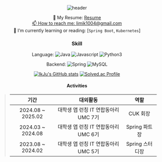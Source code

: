 <div align="center">
  
![header](https://capsule-render.vercel.app/api?type=waving&thema=ambient_gradient&height=250&section=header&text=IkJu%20Lim&fontSize=90)

📝 My Resume: <a href="https://ikedo.notion.site/69bc09dd6fa149378aeead7189db415d">Resume<br>
📫 How to reach me: limik1004@gmail.com<br>
🌱 I’m currently learning or reading: [`Spring Boot`, `Kubernetes`]<br>

<!-- [![Solved.ac프로필](http://mazassumnida.wtf/api/v2/generate_badge?boj=ksundong)](https://solved.ac/ksundong)  -->
<!-- ![github stats](https://github-readme-stats.vercel.app/api?username=ksundong&show_icons=true) -->

### Skill

Language:
![Java](https://img.shields.io/badge/Java-%23ED8B00.svg?&style=flat&logo=java&logoColor=white)
![Javascript](https://img.shields.io/badge/Javascript%20-%23323330.svg?&style=flat&logo=Javascript&logoColor=%23F7DF1E)
![Python3](https://img.shields.io/badge/Python%20-%2314354C.svg?&style=flat&logo=python&logoColor=white)
<br>

Backend:
![Spring](https://img.shields.io/badge/Spring%20-%236DB33F.svg?&style=flat&logo=spring&logoColor=white)
![MySQL](https://img.shields.io/badge/Mysql-%2300f.svg?&style=flat&logo=mysql&logoColor=white)
<br>

[![IkJu's GitHub stats](https://github-readme-stats.vercel.app/api?username=IkJuLim)](https://github.com/anuraghazra/github-readme-stats)
[![Solved.ac Profile](http://mazassumnida.wtf/api/v2/generate_badge?boj=sbi06193)](https://solved.ac/sbi06193/)

#### Activities
> |기간|대외활동|역할|
> |:-:|:-:|:-:|
> |2024.08 ~ 2025.02|대학생 앱 런칭 IT 연합동아리 UMC 7기|CUK 회장|
> |2024.03 ~ 2024.08|대학생 앱 런칭 IT 연합동아리 UMC 6기|Spring 파트장|
> |2023.08 ~ 2024.02|대학생 앱 런칭 IT 연합동아리 UMC 5기|Spring 스터디장|
</div>
